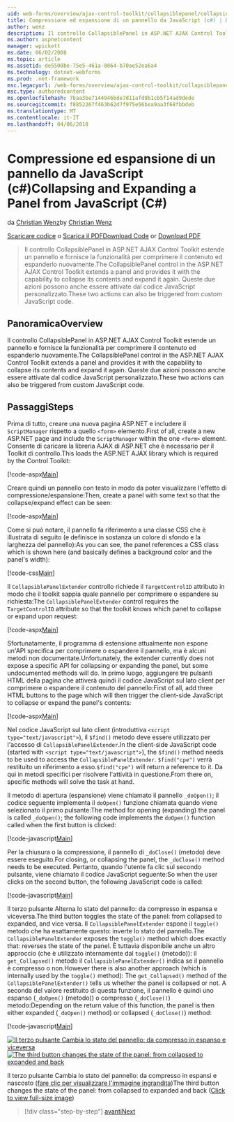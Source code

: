 ```yaml
---
uid: web-forms/overview/ajax-control-toolkit/collapsiblepanel/collapsing-and-expanding-a-panel-from-javascript-cs
title: Compressione ed espansione di un pannello da JavaScript (c#) | Documenti Microsoft
author: wenz
description: Il controllo CollapsiblePanel in ASP.NET AJAX Control Toolkit estende un pannello e fornisce la funzionalità per comprimere il contenuto ed espanderlo un...
ms.author: aspnetcontent
manager: wpickett
ms.date: 06/02/2008
ms.topic: article
ms.assetid: de5500be-75e5-461a-8064-b70ae52ea6a4
ms.technology: dotnet-webforms
ms.prod: .net-framework
msc.legacyurl: /web-forms/overview/ajax-control-toolkit/collapsiblepanel/collapsing-and-expanding-a-panel-from-javascript-cs
msc.type: authoredcontent
ms.openlocfilehash: 7baa3be7144946bde7d11afd9b1cb5f14ad9dede
ms.sourcegitcommit: f8852267f463b62d7f975e56bea9aa3f68fbbdeb
ms.translationtype: MT
ms.contentlocale: it-IT
ms.lasthandoff: 04/06/2018
---
```

<a name="collapsing-and-expanding-a-panel-from-javascript-c"></a><span data-ttu-id="9eb00-103">Compressione ed espansione di un pannello da JavaScript (c#)</span><span class="sxs-lookup"><span data-stu-id="9eb00-103">Collapsing and Expanding a Panel from JavaScript (C#)</span></span>
====================
<span data-ttu-id="9eb00-104">da [Christian Wenz](https://github.com/wenz)</span><span class="sxs-lookup"><span data-stu-id="9eb00-104">by [Christian Wenz](https://github.com/wenz)</span></span>

<span data-ttu-id="9eb00-105">[Scaricare codice](http://download.microsoft.com/download/8/a/a/8aab3c3e-de6f-463f-805c-5fda567eef6e/CollapsiblePanel1.cs.zip) o [Scarica il PDF](http://download.microsoft.com/download/b/6/a/b6ae89ee-df69-4c87-9bfb-ad1eb2b23373/collapsiblepanel1CS.pdf)</span><span class="sxs-lookup"><span data-stu-id="9eb00-105">[Download Code](http://download.microsoft.com/download/8/a/a/8aab3c3e-de6f-463f-805c-5fda567eef6e/CollapsiblePanel1.cs.zip) or [Download PDF](http://download.microsoft.com/download/b/6/a/b6ae89ee-df69-4c87-9bfb-ad1eb2b23373/collapsiblepanel1CS.pdf)</span></span>

> <span data-ttu-id="9eb00-106">Il controllo CollapsiblePanel in ASP.NET AJAX Control Toolkit estende un pannello e fornisce la funzionalità per comprimere il contenuto ed espanderlo nuovamente.</span><span class="sxs-lookup"><span data-stu-id="9eb00-106">The CollapsiblePanel control in the ASP.NET AJAX Control Toolkit extends a panel and provides it with the capability to collapse its contents and expand it again.</span></span> <span data-ttu-id="9eb00-107">Queste due azioni possono anche essere attivate dal codice JavaScript personalizzato.</span><span class="sxs-lookup"><span data-stu-id="9eb00-107">These two actions can also be triggered from custom JavaScript code.</span></span>


## <a name="overview"></a><span data-ttu-id="9eb00-108">Panoramica</span><span class="sxs-lookup"><span data-stu-id="9eb00-108">Overview</span></span>

<span data-ttu-id="9eb00-109">Il controllo CollapsiblePanel in ASP.NET AJAX Control Toolkit estende un pannello e fornisce la funzionalità per comprimere il contenuto ed espanderlo nuovamente.</span><span class="sxs-lookup"><span data-stu-id="9eb00-109">The CollapsiblePanel control in the ASP.NET AJAX Control Toolkit extends a panel and provides it with the capability to collapse its contents and expand it again.</span></span> <span data-ttu-id="9eb00-110">Queste due azioni possono anche essere attivate dal codice JavaScript personalizzato.</span><span class="sxs-lookup"><span data-stu-id="9eb00-110">These two actions can also be triggered from custom JavaScript code.</span></span>

## <a name="steps"></a><span data-ttu-id="9eb00-111">Passaggi</span><span class="sxs-lookup"><span data-stu-id="9eb00-111">Steps</span></span>

<span data-ttu-id="9eb00-112">Prima di tutto, creare una nuova pagina ASP.NET e includere il `ScriptManager` rispetto a quello `<form>` elemento.</span><span class="sxs-lookup"><span data-stu-id="9eb00-112">First of all, create a new ASP.NET page and include the `ScriptManager` within the one `<form>` element.</span></span> <span data-ttu-id="9eb00-113">Consente di caricare la libreria AJAX di ASP.NET che è necessario per il Toolkit di controllo.</span><span class="sxs-lookup"><span data-stu-id="9eb00-113">This loads the ASP.NET AJAX library which is required by the Control Toolkit:</span></span>

[!code-aspx[Main](collapsing-and-expanding-a-panel-from-javascript-cs/samples/sample1.aspx)]

<span data-ttu-id="9eb00-114">Creare quindi un pannello con testo in modo da poter visualizzare l'effetto di compressione/espansione:</span><span class="sxs-lookup"><span data-stu-id="9eb00-114">Then, create a panel with some text so that the collapse/expand effect can be seen:</span></span>

[!code-aspx[Main](collapsing-and-expanding-a-panel-from-javascript-cs/samples/sample2.aspx)]

<span data-ttu-id="9eb00-115">Come si può notare, il pannello fa riferimento a una classe CSS che è illustrata di seguito (e definisce in sostanza un colore di sfondo e la larghezza del pannello):</span><span class="sxs-lookup"><span data-stu-id="9eb00-115">As you can see, the panel references a CSS class which is shown here (and basically defines a background color and the panel's width):</span></span>

[!code-css[Main](collapsing-and-expanding-a-panel-from-javascript-cs/samples/sample3.css)]

<span data-ttu-id="9eb00-116">Il `CollapsiblePanelExtender` controllo richiede il `TargetControlID` attributo in modo che il toolkit sappia quale pannello per comprimere o espandere su richiesta:</span><span class="sxs-lookup"><span data-stu-id="9eb00-116">The `CollapsiblePanelExtender` control requires the `TargetControlID` attribute so that the toolkit knows which panel to collapse or expand upon request:</span></span>

[!code-aspx[Main](collapsing-and-expanding-a-panel-from-javascript-cs/samples/sample4.aspx)]

<span data-ttu-id="9eb00-117">Sfortunatamente, il programma di estensione attualmente non espone un'API specifica per comprimere o espandere il pannello, ma è alcuni metodi non documentate.</span><span class="sxs-lookup"><span data-stu-id="9eb00-117">Unfortunately, the extender currently does not expose a specific API for collapsing or expanding the panel, but some undocumented methods will do.</span></span> <span data-ttu-id="9eb00-118">In primo luogo, aggiungere tre pulsanti HTML della pagina che attiverà quindi il codice JavaScript sul lato client per comprimere o espandere il contenuto del pannello:</span><span class="sxs-lookup"><span data-stu-id="9eb00-118">First of all, add three HTML buttons to the page which will then trigger the client-side JavaScript to collapse or expand the panel's contents:</span></span>

[!code-aspx[Main](collapsing-and-expanding-a-panel-from-javascript-cs/samples/sample5.aspx)]

<span data-ttu-id="9eb00-119">Nel codice JavaScript sul lato client (introduttiva `<script type="text/javascript">`), il `$find()` metodo deve essere utilizzato per l'accesso di `CollapsiblePanelExtender`.</span><span class="sxs-lookup"><span data-stu-id="9eb00-119">In the client-side JavaScript code (started with `<script type="text/javascript">`), the `$find()` method needs to be used to access the `CollapsiblePanelExtender`.</span></span> <span data-ttu-id="9eb00-120">`$find("cpe")` verrà restituito un riferimento a esso.</span><span class="sxs-lookup"><span data-stu-id="9eb00-120">`$find("cpe")` will return a reference to it.</span></span> <span data-ttu-id="9eb00-121">Da qui in metodi specifici per risolvere l'attività in questione.</span><span class="sxs-lookup"><span data-stu-id="9eb00-121">From there on, specific methods will solve the task at hand.</span></span>

<span data-ttu-id="9eb00-122">Il metodo di apertura (espansione) viene chiamato il pannello `_doOpen()`; il codice seguente implementa il `doOpen()` funzione chiamata quando viene selezionato il primo pulsante:</span><span class="sxs-lookup"><span data-stu-id="9eb00-122">The method for opening (expanding) the panel is called `_doOpen()`; the following code implements the `doOpen()` function called when the first button is clicked:</span></span>

[!code-javascript[Main](collapsing-and-expanding-a-panel-from-javascript-cs/samples/sample6.js)]

<span data-ttu-id="9eb00-123">Per la chiusura o la compressione, il pannello di `_doClose()` (metodo) deve essere eseguito.</span><span class="sxs-lookup"><span data-stu-id="9eb00-123">For closing, or collapsing the panel, the `_doClose()` method needs to be executed.</span></span> <span data-ttu-id="9eb00-124">Pertanto, quando l'utente fa clic sul secondo pulsante, viene chiamato il codice JavaScript seguente:</span><span class="sxs-lookup"><span data-stu-id="9eb00-124">So when the user clicks on the second button, the following JavaScript code is called:</span></span>

[!code-javascript[Main](collapsing-and-expanding-a-panel-from-javascript-cs/samples/sample7.js)]

<span data-ttu-id="9eb00-125">Il terzo pulsante Alterna lo stato del pannello: da compresso in espansa e viceversa.</span><span class="sxs-lookup"><span data-stu-id="9eb00-125">The third button toggles the state of the panel: from collapsed to expanded, and vice versa.</span></span> <span data-ttu-id="9eb00-126">Il `CollapsiblePanelExtender` espone il `toggle()` metodo che ha esattamente questo: inverte lo stato del pannello.</span><span class="sxs-lookup"><span data-stu-id="9eb00-126">The `CollapsiblePanelExtender` exposes the `toggle()` method which does exactly that: reverses the state of the panel.</span></span> <span data-ttu-id="9eb00-127">È tuttavia disponibile anche un altro approccio (che è utilizzato internamente dal `toggle()` (metodo)): il `get_Collapsed()` metodo il `CollapsiblePanelExtender()` indica se il pannello è compresso o non.</span><span class="sxs-lookup"><span data-stu-id="9eb00-127">However there is also another approach (which is internally used by the `toggle()` method): The `get_Collapsed()` method of the `CollapsiblePanelExtender()` tells us whether the panel is collapsed or not.</span></span> <span data-ttu-id="9eb00-128">A seconda del valore restituito di questa funzione, il pannello è quindi uno espanso (`_doOpen()` (metodo)) o compresso (`_doClose()`) metodo:</span><span class="sxs-lookup"><span data-stu-id="9eb00-128">Depending on the return value of this function, the panel is then either expanded (`_doOpen()` method) or collapsed (`_doClose()`) method:</span></span>

[!code-javascript[Main](collapsing-and-expanding-a-panel-from-javascript-cs/samples/sample8.js)]


<span data-ttu-id="9eb00-129">[![Il terzo pulsante Cambia lo stato del pannello: da compresso in espanso e viceversa](collapsing-and-expanding-a-panel-from-javascript-cs/_static/image2.png)](collapsing-and-expanding-a-panel-from-javascript-cs/_static/image1.png)</span><span class="sxs-lookup"><span data-stu-id="9eb00-129">[![The third button changes the state of the panel: from collapsed to expanded and back](collapsing-and-expanding-a-panel-from-javascript-cs/_static/image2.png)](collapsing-and-expanding-a-panel-from-javascript-cs/_static/image1.png)</span></span>

<span data-ttu-id="9eb00-130">Il terzo pulsante Cambia lo stato del pannello: da compresso in espansi e nascosto ([fare clic per visualizzare l'immagine ingrandita](collapsing-and-expanding-a-panel-from-javascript-cs/_static/image3.png))</span><span class="sxs-lookup"><span data-stu-id="9eb00-130">The third button changes the state of the panel: from collapsed to expanded and back ([Click to view full-size image](collapsing-and-expanding-a-panel-from-javascript-cs/_static/image3.png))</span></span>

> [!div class="step-by-step"]
> [<span data-ttu-id="9eb00-131">avanti</span><span class="sxs-lookup"><span data-stu-id="9eb00-131">Next</span></span>](collapsing-and-expanding-a-panel-from-javascript-vb.md)
